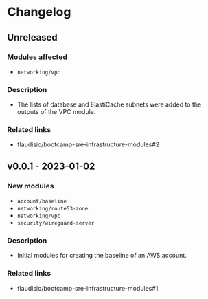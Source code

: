 # Changelog

## Unreleased

### Modules affected

- `networking/vpc`

### Description

- The lists of database and ElastiCache subnets were added to the outputs of the VPC module.

### Related links

- flaudisio/bootcamp-sre-infrastructure-modules#2

## v0.0.1 - 2023-01-02

### New modules

- `account/baseline`
- `networking/route53-zone`
- `networking/vpc`
- `security/wireguard-server`

### Description

- Initial modules for creating the baseline of an AWS account.

### Related links

- flaudisio/bootcamp-sre-infrastructure-modules#1
